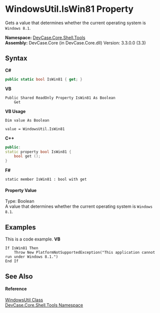 # WindowsUtil.IsWin81 Property 
 

Gets a value that determines whether the current operating system is `Windows 8.1`.

**Namespace:**&nbsp;<a href="N_DevCase_Core_Shell_Tools">DevCase.Core.Shell.Tools</a><br />**Assembly:**&nbsp;DevCase.Core (in DevCase.Core.dll) Version: 3.3.0.0 (3.3)

## Syntax

**C#**<br />
``` C#
public static bool IsWin81 { get; }
```

**VB**<br />
``` VB
Public Shared ReadOnly Property IsWin81 As Boolean
	Get
```

**VB Usage**<br />
``` VB Usage
Dim value As Boolean

value = WindowsUtil.IsWin81

```

**C++**<br />
``` C++
public:
static property bool IsWin81 {
	bool get ();
}
```

**F#**<br />
``` F#
static member IsWin81 : bool with get

```


#### Property Value
Type: Boolean<br />A value that determines whether the current operating system is `Windows 8.1`.

## Examples
This is a code example. 
**VB**<br />
``` VB
If IsWin81 Then
    Throw New PlatformNotSupportedException("This application cannot run under Windows 8.1.")
End If
```


## See Also


#### Reference
<a href="T_DevCase_Core_Shell_Tools_WindowsUtil">WindowsUtil Class</a><br /><a href="N_DevCase_Core_Shell_Tools">DevCase.Core.Shell.Tools Namespace</a><br />